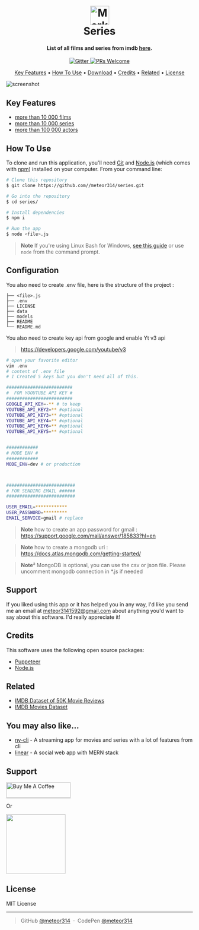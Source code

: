 <h1 align="center">
  <br>
  <a href="https://github.com/meteor314/series"><img src="https://raw.githubusercontent.com/meteor314/series/master/imdb-api/README/logo.png" alt="Markdownify" width="51"></a>
  <br>
  Series
  <br>
</h1>

<h4 align="center">List of all films and series from imdb <a href="https://github.com/meteor314/series/tree/master/imdb-api/data" target="_blank">here</a>.</h4>

<p align="center">
  <a href="#">
    <img src="https://badge.fury.io/js/electron-markdownify.svg"
         alt="Gitter">
  </a>
  <a href="#">
    <img src="https://img.shields.io/badge/PRs-welcome-brightgreen.svg?style=flat"
         alt="PRs Welcome">   
  </a>
</p>

<p align="center">
  <a href="#key-features">Key Features</a> •
  <a href="#how-to-use">How To Use</a> •
  <a href="#download">Download</a> •
  <a href="#credits">Credits</a> •
  <a href="#related">Related</a> •
  <a href="#license">License</a>
</p>

![screenshot](https://raw.githubusercontent.com/meteor314/series/master/imdb-api/README/list.png)

## Key Features

- <a href="https://github.com/meteor314/series/tree/master/imdb-api/data/movies" >more than 10 000 films </a>
- <a href="https://github.com/meteor314/series/tree/master/imdb-api/data/series"> more than 10 000 series </a>
- <a href="https://github.com/meteor314/series/tree/master/imdb-api/data/actors">more than 100 000 actors </a>

## How To Use

To clone and run this application, you'll need [Git](https://git-scm.com) and [Node.js](https://nodejs.org/en/download/) (which comes with [npm](http://npmjs.com)) installed on your computer. From your command line:

```bash
# Clone this repository
$ git clone https://github.com//meteor314/series.git

# Go into the repository
$ cd series/

# Install dependencies
$ npm i

# Run the app
$ node <file>.js
```

> **Note**
> If you're using Linux Bash for Windows, [see this guide](https://www.howtogeek.com/261575/how-to-run-graphical-linux-desktop-applications-from-windows-10s-bash-shell/) or use `node` from the command prompt.

## Configuration

You also need to create .env file, here is the structure of the project :

```sh.
├── <file>.js
├── .env
├── LICENSE
├── data
├── models
├── README
└── README.md
```

You also need to create key api from google and enable Yt v3 api

> https://developers.google.com/youtube/v3

```sh
# open your favorite editor
vim .env
# content of .env file
# I Created 5 keys but you don't need all of this.

#########################
#  FOR YOOUTUBE API KEY #
#########################
GOOGLE_API_KEY=-** # to keep
YOUTUBE_API_KEY2=** #optional
YOUTUBE_API_KEY3=** #optional
YOUTUBE_API_KEY4=** #optional
YOUTUBE_API_KEY6=** #optional
YOUTUBE_API_KEY5=** #optional


############
# MODE ENV #
############
MODE_ENV=dev # or production



##########################
# FOR SENDING EMAIL ######
##########################

USER_EMAIL=************
USER_PASSWORD=*********
EMAIL_SERVICE=gmail # replace
```

> **Note**
> how to create an app password for gmail :
> https://support.google.com/mail/answer/185833?hl=en

> **Note**
> how to create a mongodb uri :
> https://docs.atlas.mongodb.com/getting-started/

> **Note**²
> MongoDB is optional, you can use the csv or json file.
> Please uncomment mongodb connection in \*.js if needed

## Support

If you liked using this app or it has helped you in any way, I'd like you send me an email at <meteor3141592@gmail.com> about anything you'd want to say about this software. I'd really appreciate it!

## Credits

This software uses the following open source packages:

- [Puppeteer](https://pptr.dev/)
- [Node.js](https://nodejs.org/)

## Related

- <a href ="https://www.kaggle.com/datasets/lakshmi25npathi/imdb-dataset-of-50k-movie-reviews"> IMDB Dataset of 50K Movie Reviews </a>
- <a href ="https://www.kaggle.com/datasets/harshitshankhdhar/imdb-dataset-of-top-1000-movies-and-tv-shows"> IMDB Movies Dataset </a>

## You may also like...

- [ny-cli](https://github.com/meteor314/ny-cli) - A streaming app for movies and series with a lot of features from cli
- [linear](https://github.com/meteor314/linear) - A social web app with MERN stack

## Support

<a href="#" target="_blank"><img src="https://www.buymeacoffee.com/assets/img/custom_images/purple_img.png" alt="Buy Me A Coffee" style="height: 41px !important;width: 174px !important;box-shadow: 0px 3px 2px 0px rgba(190, 190, 190, 0.5) !important;-webkit-box-shadow: 0px 3px 2px 0px rgba(190, 190, 190, 0.5) !important;" ></a>

<p>Or</p>

<a href="#">
	<img src="https://c5.patreon.com/external/logo/become_a_patron_button@2x.png" width="160">
</a>

## License

MIT License

---

> GitHub [@meteor314](https://github.com/meteor314) &nbsp;&middot;&nbsp;
> CodePen [@meteor314](https://codepen.io/meteor314)
